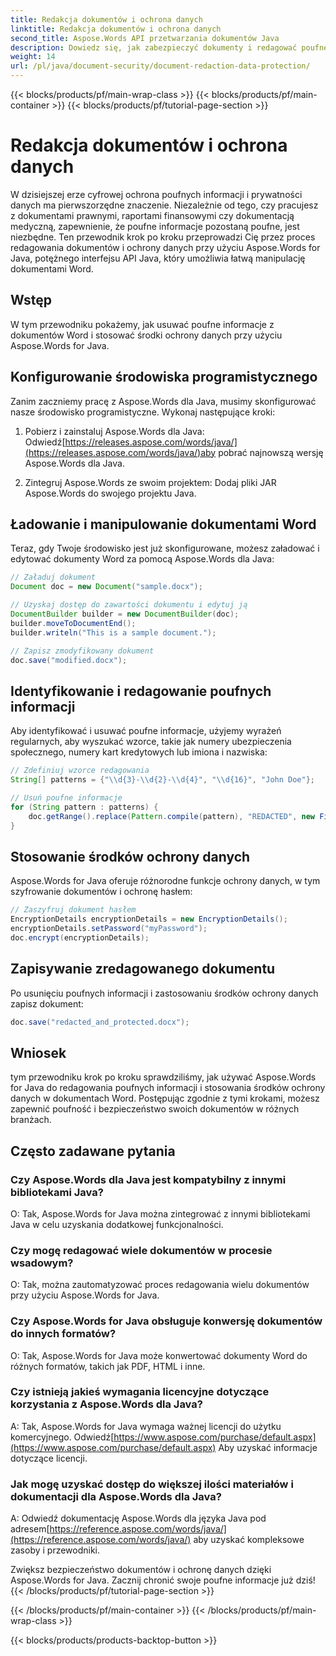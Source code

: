 ```yaml
---
title: Redakcja dokumentów i ochrona danych
linktitle: Redakcja dokumentów i ochrona danych
second_title: Aspose.Words API przetwarzania dokumentów Java
description: Dowiedz się, jak zabezpieczyć dokumenty i redagować poufne dane za pomocą Aspose.Words for Java. Przewodnik krok po kroku z kodem źródłowym.
weight: 14
url: /pl/java/document-security/document-redaction-data-protection/
---
```


{{< blocks/products/pf/main-wrap-class >}}
{{< blocks/products/pf/main-container >}}
{{< blocks/products/pf/tutorial-page-section >}}

# Redakcja dokumentów i ochrona danych


W dzisiejszej erze cyfrowej ochrona poufnych informacji i prywatności danych ma pierwszorzędne znaczenie. Niezależnie od tego, czy pracujesz z dokumentami prawnymi, raportami finansowymi czy dokumentacją medyczną, zapewnienie, że poufne informacje pozostaną poufne, jest niezbędne. Ten przewodnik krok po kroku przeprowadzi Cię przez proces redagowania dokumentów i ochrony danych przy użyciu Aspose.Words for Java, potężnego interfejsu API Java, który umożliwia łatwą manipulację dokumentami Word.

## Wstęp

W tym przewodniku pokażemy, jak usuwać poufne informacje z dokumentów Word i stosować środki ochrony danych przy użyciu Aspose.Words for Java. 

## Konfigurowanie środowiska programistycznego

Zanim zaczniemy pracę z Aspose.Words dla Java, musimy skonfigurować nasze środowisko programistyczne. Wykonaj następujące kroki:

1.  Pobierz i zainstaluj Aspose.Words dla Java: Odwiedź[https://releases.aspose.com/words/java/](https://releases.aspose.com/words/java/)aby pobrać najnowszą wersję Aspose.Words dla Java.

2. Zintegruj Aspose.Words ze swoim projektem: Dodaj pliki JAR Aspose.Words do swojego projektu Java.

## Ładowanie i manipulowanie dokumentami Word

Teraz, gdy Twoje środowisko jest już skonfigurowane, możesz załadować i edytować dokumenty Word za pomocą Aspose.Words dla Java:

```java
// Załaduj dokument
Document doc = new Document("sample.docx");

// Uzyskaj dostęp do zawartości dokumentu i edytuj ją
DocumentBuilder builder = new DocumentBuilder(doc);
builder.moveToDocumentEnd();
builder.writeln("This is a sample document.");

// Zapisz zmodyfikowany dokument
doc.save("modified.docx");
```

## Identyfikowanie i redagowanie poufnych informacji

Aby identyfikować i usuwać poufne informacje, użyjemy wyrażeń regularnych, aby wyszukać wzorce, takie jak numery ubezpieczenia społecznego, numery kart kredytowych lub imiona i nazwiska:

```java
// Zdefiniuj wzorce redagowania
String[] patterns = {"\\d{3}-\\d{2}-\\d{4}", "\\d{16}", "John Doe"};

// Usuń poufne informacje
for (String pattern : patterns) {
    doc.getRange().replace(Pattern.compile(pattern), "REDACTED", new FindReplaceOptions());
}
```

## Stosowanie środków ochrony danych

Aspose.Words for Java oferuje różnorodne funkcje ochrony danych, w tym szyfrowanie dokumentów i ochronę hasłem:

```java
// Zaszyfruj dokument hasłem
EncryptionDetails encryptionDetails = new EncryptionDetails();
encryptionDetails.setPassword("myPassword");
doc.encrypt(encryptionDetails);
```

## Zapisywanie zredagowanego dokumentu

Po usunięciu poufnych informacji i zastosowaniu środków ochrony danych zapisz dokument:

```java
doc.save("redacted_and_protected.docx");
```

## Wniosek

tym przewodniku krok po kroku sprawdziliśmy, jak używać Aspose.Words for Java do redagowania poufnych informacji i stosowania środków ochrony danych w dokumentach Word. Postępując zgodnie z tymi krokami, możesz zapewnić poufność i bezpieczeństwo swoich dokumentów w różnych branżach.

## Często zadawane pytania

### Czy Aspose.Words dla Java jest kompatybilny z innymi bibliotekami Java?

O: Tak, Aspose.Words for Java można zintegrować z innymi bibliotekami Java w celu uzyskania dodatkowej funkcjonalności.

### Czy mogę redagować wiele dokumentów w procesie wsadowym?

O: Tak, można zautomatyzować proces redagowania wielu dokumentów przy użyciu Aspose.Words for Java.

### Czy Aspose.Words for Java obsługuje konwersję dokumentów do innych formatów?

O: Tak, Aspose.Words for Java może konwertować dokumenty Word do różnych formatów, takich jak PDF, HTML i inne.

### Czy istnieją jakieś wymagania licencyjne dotyczące korzystania z Aspose.Words dla Java?

 A: Tak, Aspose.Words for Java wymaga ważnej licencji do użytku komercyjnego. Odwiedź[https://www.aspose.com/purchase/default.aspx](https://www.aspose.com/purchase/default.aspx) Aby uzyskać informacje dotyczące licencji.

### Jak mogę uzyskać dostęp do większej ilości materiałów i dokumentacji dla Aspose.Words dla Java?

A: Odwiedź dokumentację Aspose.Words dla języka Java pod adresem[https://reference.aspose.com/words/java/](https://reference.aspose.com/words/java/) aby uzyskać kompleksowe zasoby i przewodniki.

Zwiększ bezpieczeństwo dokumentów i ochronę danych dzięki Aspose.Words for Java. Zacznij chronić swoje poufne informacje już dziś!
{{< /blocks/products/pf/tutorial-page-section >}}

{{< /blocks/products/pf/main-container >}}
{{< /blocks/products/pf/main-wrap-class >}}

{{< blocks/products/products-backtop-button >}}
